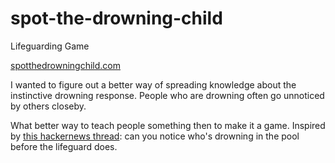 # spot-the-drowning-child
Lifeguarding Game

[spotthedrowningchild.com](http://spotthedrowningchild.com)

I wanted to figure out a better way of spreading knowledge about the instinctive drowning response. People who are drowning often go unnoticed by others closeby. 

What better way to teach people something then to make it a game. Inspired by [this hackernews thread](https://news.ycombinator.com/item?id=9947237): can you notice who's drowning in the pool before the lifeguard does.

